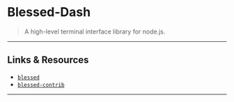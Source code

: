 # Blessed-Dash

> A high-level terminal interface library for node.js.

---

## Links & Resources

- [`blessed`](https://github.com/chjj/blessed)
- [`blessed-contrib`](https://github.com/yaronn/blessed-contrib)

---
